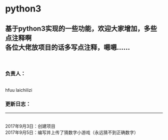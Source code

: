 # python3
<h2>基于python3实现的一些功能，欢迎大家增加，多些点注释啊
<br/>
各位大佬放项目的话多写点注释，嗯嗯……
</h2>
<br/>
<h3>负责人：</h3>
</br>
hfuu laichilizi

<h3>更新日志：</h3>
<hr/>
</br>
2017年9月3日：创建项目<br/>
2017年9月5日：编写并上传了猜数字小游戏（永远猜不到正确数字）

